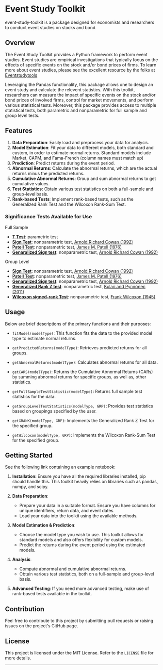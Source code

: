 
# Event Study Toolkit

event-study-toolkit is a package designed for economists and researchers to conduct event studies on stocks and bond. 

## Overview

The Event Study Toolkit provides a Python framework to perform event studies. Event studies are empirical investigations that typically focus on the effects of specific events on the stock and/or bond prices of firms. To learn more about event studies, please see the excellent resource by the folks at [Eventstudytools](https://www.eventstudytools.com/introduction-event-study-methodology)

Leveraging the Pandas functionality, this package allows one to design an event study and calculate the relevent statistics. With this toolkit, researchers can measure the impact of specific events on the stock and/or bond prices of involved firms, control for market movements, and perform various statistical tests. Moreover, this package provides access to multiple statistical tests, both parametric and nonparametric for full sample and group level tests.


## Features

1. **Data Preparation**: Easily load and preprocess your data for analysis.
2. **Model Estimation**: Fit your data to different models, both standard and custom, in order to estimate normal returns. Standard models include Market, CAPM, and Fama-French (column names must match up)
3. **Prediction**: Predict returns during the event period.
4. **Abnormal Returns**: Calculate the abnormal returns, which are the actual returns minus the predicted returns.
5. **Cumulative Abnormal Returns**: Group and sum abnormal returns to get cumulative values.
6. **Test Statistics**: Obtain various test statistics on both a full-sample and group-level basis.
7. **Rank-based Tests**: Implement rank-based tests, such as the Generalized Rank Test and the Wilcoxon Rank-Sum Test.

### Significance Tests Available for Use

Full Sample
 - [**T Test**](https://www.eventstudytools.com/significance-tests#t-test): parametric test
 - [**Sign Test**](https://www.eventstudytools.com/significance-tests#SIGN): nonparametric test, [Arnold Richard Cowan (1992)](https://link.springer.com/article/10.1007/BF00939016)
 - [**Patell Test**](https://www.eventstudytools.com/significance-tests#Patell): nonparametric test, [James M. Patell (1976)](https://www.jstor.org/stable/2490543)
 - [**Genaralized Sign test**](https://www.eventstudytools.com/significance-tests#GSIGN): nonparametric test, [Arnold Richard Cowan (1992)](https://link.springer.com/article/10.1007/BF00939016)

 Group Level
 - [**Sign Test**](https://www.eventstudytools.com/significance-tests#SIGN): nonparametric test, [Arnold Richard Cowan (1992)](https://link.springer.com/article/10.1007/BF00939016)
 - [**Patell Test**](https://www.eventstudytools.com/significance-tests#Patell): nonparametric test, [James M. Patell (1976)](https://www.jstor.org/stable/2490543)
 - [**Genaralized Sign test**](https://www.eventstudytools.com/significance-tests#GSIGN): nonparametric test, [Arnold Richard Cowan (1992)](https://link.springer.com/article/10.1007/BF00939016)
 - [**Generalized Rank Z test**](https://www.eventstudytools.com/significance-tests#GRANKZ): nonparametric test, [Kolari and Pynnönen (2011)](https://www.sciencedirect.com/science/article/pii/S0927539811000624)
 - [**Wilcoxon signed-rank Test**](https://www.eventstudytools.com/significance-tests#wilcoxon): nonparametric test, [Frank Wilcoxon (1945)](http://webspace.ship.edu/pgmarr/Geo441/Readings/Wilcoxon%201945%20-%20Individual%20Comparisons%20by%20Ranking%20Methods.pdf) 

## Usage

Below are brief descriptions of the primary functions and their purposes:

- `fitModel(modelType)`: This function fits the data to the provided model type to estimate normal returns.
  
- `getPredictedReturns(modelType)`: Retrieves predicted returns for all groups.
  
- `getAbnormalReturns(modelType)`: Calculates abnormal returns for all data.
  
- `getCARS(modelType)`: Returns the Cumulative Abnormal Returns (CARs) by summing abnormal returns for specific groups, as well as, other statistics.
  
- `getFullSampleTestStatistic(modelType)`: Returns full sample test statistics for the data.
  
- `getGroupLevelTestStatistics(modelType, GRP)`: Provides test statistics based on groupings specified by the user.

- `getGRANK(modelType, GRP)`: Implements the Generalized Rank Z Test for the specified group.
  
- `getWilcoxon(modelType, GRP)`: Implements the Wilcoxon Rank-Sum Test for the specified group.

## Getting Started

See the following link containing an example notebook:

1. **Installation**:
    Ensure you have all the required libraries installed, pip should handle this. This toolkit heavily relies on libraries such as pandas, numpy, and scipy.

2. **Data Preparation**:
    - Prepare your data in a suitable format. Ensure you have columns for unique identifiers, return data, and event dates.
    - Load your data into the toolkit using the available methods.
    
3. **Model Estimation & Prediction**:
    - Choose the model type you wish to use. This toolkit allows for standard models and also offers flexibility for custom models.
    - Predict the returns during the event period using the estimated models.

4. **Analysis**:
    - Compute abnormal and cumulative abnormal returns.
    - Obtain various test statistics, both on a full-sample and group-level basis.

5. **Advanced Testing**:
    If you need more advanced testing, make use of rank-based tests available in the toolkit.

## Contribution

Feel free to contribute to this project by submitting pull requests or raising issues on the project's GitHub page.

## License

This project is licensed under the MIT License. Refer to the `LICENSE` file for more details.

---
